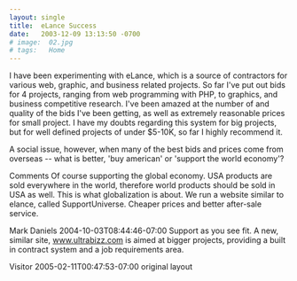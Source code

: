 ```yaml
---
layout: single
title:  eLance Success
date:   2003-12-09 13:13:50 -0700
# image:  02.jpg
# tags:   Home
---
```



I have been experimenting with eLance, which is a source of contractors for various web, graphic, and business related projects. So far I've put out bids for 4 projects, ranging from web programming with PHP, to graphics, and business competitive research. I've been amazed at the number of and quality of the bids I've been getting, as well as extremely reasonable prices for small project. I have my doubts regarding this system for big projects, but for well defined projects of under $5-10K, so far I highly recommend it.

A social issue, however, when many of the best bids and prices come from overseas -- what is better, 'buy american' or 'support the world economy'?

Comments
Of course supporting the global economy. USA products are sold everywhere in the world, therefore world products should be sold in USA as well. This is what globalization is about. We run a website similar to elance, called SupportUniverse. Cheaper prices and better after-sale service.

Mark Daniels 2004-10-03T08:44:46-07:00
Support as you see fit. A new, similar site, www.ultrabizz.com is aimed at bigger projects, providing a built in contract system and a job requirements area.

Visitor 2005-02-11T00:47:53-07:00
original layout
